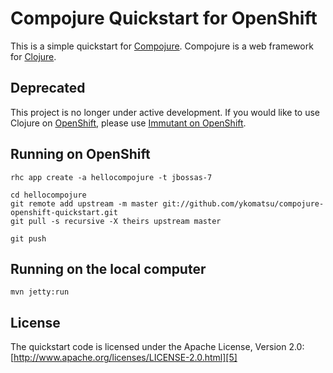 # Compojure Quickstart for OpenShift

This is a simple quickstart for [Compojure][1].
Compojure is a web framework for [Clojure][2].

  [1]: https://github.com/weavejester/compojure
  [2]: http://clojure.org/

## Deprecated

This project is no longer under active development.
If you would like to use Clojure on [OpenShift][3], please use
[Immutant on OpenShift][4].

  [3]: https://openshift.redhat.com/app/
  [4]: https://github.com/immutant/openshift-quickstart

## Running on OpenShift

    rhc app create -a hellocompojure -t jbossas-7

    cd hellocompojure
    git remote add upstream -m master git://github.com/ykomatsu/compojure-openshift-quickstart.git
    git pull -s recursive -X theirs upstream master

    git push

## Running on the local computer

    mvn jetty:run

## License

The quickstart code is licensed under the Apache License, Version 2.0: [http://www.apache.org/licenses/LICENSE-2.0.html][5]

  [5]: http://www.apache.org/licenses/LICENSE-2.0.html
